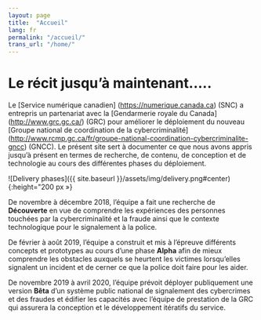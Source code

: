 ```yaml
---
layout: page
title:  "Accueil"
lang: fr
permalink: "/accueil/"
trans_url: "/home/"
---
```


# Le récit jusqu’à maintenant.....

Le [Service numérique canadien] (https://numerique.canada.ca) (SNC) a entrepris un partenariat avec la [Gendarmerie royale du Canada] (http://www.grc.gc.ca/) (GRC) pour améliorer le déploiement du nouveau [Groupe national de coordination de la cybercriminalité] (http://www.rcmp.gc.ca/fr/groupe-national-coordination-cybercriminalite-gncc) (GNCC). Le présent site sert à documenter ce que nous avons appris jusqu’à présent en termes de recherche, de contenu, de conception et de technologie au cours des différentes phases du déploiement. 

![Delivery phases]({{ site.baseurl }}/assets/img/delivery.png#center){:height="200 px »}

De novembre à décembre 2018, l’équipe a fait une recherche de **Découverte** en vue de comprendre les expériences des personnes touchées par la cybercriminalité et la fraude ainsi que le contexte technologique pour le signalement à la police. 

De février à août 2019, l’équipe a construit et mis à l’épreuve différents concepts et prototypes au cours d’une phase **Alpha** afin de mieux comprendre les obstacles auxquels se heurtent les victimes lorsqu’elles signalent un incident et de cerner ce que la police doit faire pour les aider.

De novembre 2019 à avril 2020, l’équipe prévoit déployer publiquement une version **Bêta** d’un système public national de signalement des cybercrimes et des fraudes et édifier les capacités avec l’équipe de prestation de la GRC qui assurera la conception et le développement itératifs du service.

